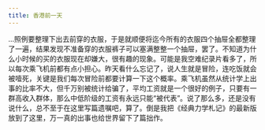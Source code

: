 ```yaml
---
title: 香港前一天
---
```


...照例要整理下出去前穿的衣服，于是就顺便将迄今所有的衣服四个抽屉全都整理了一遍，结果发现不准备穿的衣服裤子可以塞满整整一个抽屉，罢了。不知道为什么小时候的买的衣服现在却嫌大，很有趣的现象。可能是我空难纪录片看多了，所以每次乘飞机前都有点小担心。昨天看什么忘记了，说人生就是冒险，连吃饭就会被噎死，关键是我们每次冒险前都要计算一下这个概率。乘飞机虽然从统计学上出事的比率不大，但千万别被统计给骗了，平均工资就是一个很好的例子，只要有一群高收入群体，那么中低阶级的工资有永远只能“被代表”。说了那么多，还是没有说什么，总不至于在这里写篇遗嘱吧，算了。倒是我把《经典力学札记》的最新版放到了这里，万一真的出事也给世界留下了篇拙作。